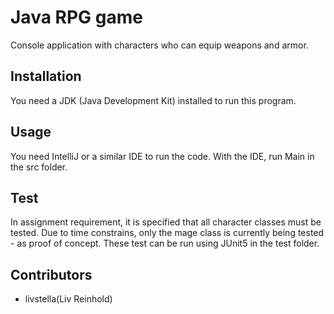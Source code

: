 # Java RPG game

Console application with characters who can equip weapons and armor.


## Installation
You need a JDK (Java Development Kit) installed to run this program.

## Usage
You need IntelliJ or a similar IDE to run the code.
With the IDE, run Main in the src folder.

## Test
In assignment requirement, it is specified that all character classes must be tested.
Due to time constrains, only the mage class is currently being tested - as proof of concept.
These test can be run using JUnit5 in the test folder. 

## Contributors
- livstella(Liv Reinhold)
